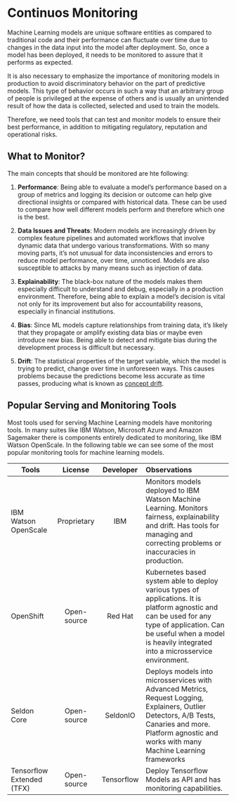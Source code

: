 # Continuos Monitoring
Machine Learning models are unique software entities as compared to traditional code and their performance can fluctuate over time due to changes in the data input into the model after deployment. So, once a model has been deployed, it needs to be monitored to assure that it performs as expected.

It is also necessary to emphasize the importance of monitoring models in production to avoid discriminatory behavior on the part of predictive models. This type of behavior occurs in such a way that an arbitrary group of people is privileged at the expense of others and is usually an unintended result of how the data is collected, selected and used to train the models. 

Therefore, we need tools that can test and monitor models to ensure their best performance, in addition to mitigating regulatory, reputation and operational risks. 



## What to Monitor?
The main concepts that should be monitored are hte following:

1. __Performance__: Being able to evaluate a model’s performance based on a group of metrics and logging its decision or outcome can help give directional insights or compared with historical data. These can be used to compare how well different models perform and therefore which one is the best.

2. __Data Issues and Threats__: Modern models are increasingly driven by complex feature pipelines and automated workflows that involve dynamic data that undergo various transformations. With so many moving parts, it’s not unusual for data inconsistencies and errors to reduce model performance, over time, unnoticed. Models are also susceptible to attacks by many means such as injection of data.

3. __Explainability__: The black-box nature of the models makes them especially difficult to understand and debug, especially in a production environment. Therefore, being able to explain a model’s decision is vital not only for its improvement but also for accountability reasons, especially in financial institutions.

4. __Bias__: Since ML models capture relationships from training data, it’s likely that they propagate or amplify existing data bias or maybe even introduce new bias. Being able to detect and mitigate bias during the development process is difficult but necessary.

5. __Drift__: The statistical properties of the target variable, which the model is trying to predict, change over time in unforeseen ways. This causes problems because the predictions become less accurate as time passes, producing what is known as [concept drift](https://link.springer.com/article/10.1023%2FA%3A1018046501280). 

## Popular Serving and Monitoring Tools
Most tools used for serving Machine Learning models have monitoring tools. In many suites like IBM Watson, Microsoft Azure and Amazon Sagemaker there is components entirely dedicated to monitoring, like IBM Watson OpenScale. In the following table we can see some of the most popular monitoring tools for machine learning models.

| Tools                | License           | Developer  | Observations |
| -------------------- |:-----------------:|:----------:|:------------ |
| IBM Watson OpenScale | Proprietary        | IBM        | Monitors models deployed to IBM Watson Machine Learning. Monitors fairness, explainability and drift. Has tools for managing and correcting problems or inaccuracies in production.
| OpenShift            | Open-source        | Red Hat    | Kubernetes based system able to deploy various types of applications. It is platform agnostic and can be used for any type of application. Can be useful when a model is heavily integrated into a microsservice environment.|
| Seldon Core          | Open-source        | SeldonIO   | Deploys models into microsservices with Advanced Metrics, Request Logging, Explainers, Outlier Detectors, A/B Tests, Canaries and more. Platform agnostic and works with many Machine Learning frameworks |
| Tensorflow Extended (TFX) | Open-source        | Tensorflow | Deploy Tensorflow Models as API and has monitoring capabilities. |